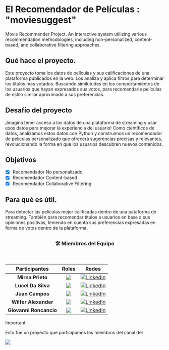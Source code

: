 # El Recomendador de Películas : **"moviesuggest"**
Movie Recommender Project. 
An interactive system utilizing various recommendation methodologies, including non-personalized, content-based, and collaborative filtering approaches.
## Qué hace el proyecto.
Este proyecto toma los datos de películas y sus calificaciones de una plataforma publicados en la web. Los analiza y aplica filtros para determinar los títulos mas votados. Buscando similutudes en los comportamientos de los usuarios que hayan expresados sus votos, para recomendarle películas de estilo similar aproximado a sus preferencias.

## Desafío del proyecto
¡Imagina tener acceso a los datos de una plataforma de streaming y usar esos datos para mejorar la experiencia del usuario!
Como científicos de datos, analizamos estos datos con Python y construimos un recomendador de películas personalizado que ofrecerá sugerencias precisas y relevantes, revolucionando la forma en que los usuarios descubren nuevos contenidos.

## Objetivos
- [x] Recomendador No personalizado
- [x] Recomendador Content-based
- [X] Recomendador Collaborative Filtering

## Para qué es útil.
Para detectar las películas mejor calificadas dentro de una pataforma de streaming. También para recomendar títulos a usuarios en base a sus opiniones positivas, teniendo en cuenta sus preferencias expresadas en forma de votos dentro de la plataforma.  

## <h3 align="center">🛠️ Miembros del Equipo</h3>
<br>
<div align="center"> 

|Participantes|Roles|Redes|
|:---:|:---:|:---:|
|**Mirna Prieto**|![](https://img.shields.io/badge/DATA%20SCIENTIST-blue?style=for-the-badge)| <a target="_blank" rel="noopener noreferrer" href="https://www.linkedin.com/in/mirna-prieto-990356242/">![LinkedIn](https://img.shields.io/badge/LinkedIn-0077B5?style=for-the-badge&logo=linkedin&logoColor=white)
|**Lucel Da Silva**|![](https://img.shields.io/badge/DATA%20SCIENTIST-blue?style=for-the-badge)| <a target="_blank" rel="noopener noreferrer" href="https://www.linkedin.com/in/jumacaq/">[![LinkedIn](https://img.shields.io/badge/LinkedIn-0077B5?style=for-the-badge&logo=linkedin&logoColor=white)](https://www.linkedin.com/in/luceldasilva/)</a>
|**Juan Campos**|![](https://img.shields.io/badge/DATA%20SCIENTIST-blue?style=for-the-badge)| <a target="_blank" rel="noopener noreferrer" href="https://www.linkedin.com/in/jumacaq/">[![LinkedIn](https://img.shields.io/badge/LinkedIn-0077B5?style=for-the-badge&logo=linkedin&logoColor=white)](https://www.linkedin.com/in/jumacaq/)</a> |
|**Wilfer Alexander**|![](https://img.shields.io/badge/DATA%20SCIENTIST-blue?style=for-the-badge)| <a target="_blank" rel="noopener noreferrer" href="https://www.linkedin.com/in/jumacaq/">[![LinkedIn](https://img.shields.io/badge/LinkedIn-0077B5?style=for-the-badge&logo=linkedin&logoColor=white)](https://www.linkedin.com/in/wilfer-echavarria-bb19191b/)</a> |
|**Giovanni Roncancio**|![](https://img.shields.io/badge/DATA%20SCIENTIST-blue?style=for-the-badge)| <a target="_blank" rel="noopener noreferrer" href="https://www.linkedin.com/in/jumacaq/">[![LinkedIn](https://img.shields.io/badge/LinkedIn-0077B5?style=for-the-badge&logo=linkedin&logoColor=white)](https://www.linkedin.com/in/giovanni-roncancio-ds/)</a> |

</div> 

> [!IMPORTANT]
> Esto fue un proyecto que participamos los miembros del canal del
> 
>[![](https://img.shields.io/youtube/channel/subscribers/UCuerQOTskuNkddcT738357g?style=for-the-badge&logo=youtube&label=Bootcamp%20Xperience)](https://www.youtube.com/@BootcampXperience)
